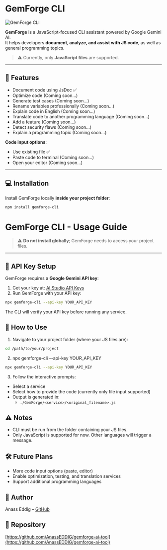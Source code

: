 # GemForge CLI

![GemForge CLI](https://ik.imagekit.io/dk03vfb2z/anass/Portfolio/gemforge/gemforge-cli.png?updatedAt=1760283335288)

**GemForge** is a JavaScript-focused CLI assistant powered by Google Gemini AI.  
It helps developers **document, analyze, and assist with JS code**, as well as general programming topics.

> ⚠️ Currently, only **JavaScript files** are supported.

---

## 🚀 Features

- Document code using JsDoc ✅
- Optimize code (Coming soon…)
- Generate test cases (Coming soon…)
- Rename variables professionally (Coming soon…)
- Explain code in English (Coming soon…)
- Translate code to another programming language (Coming soon…)
- Add a feature (Coming soon…)
- Detect security flaws (Coming soon…)
- Explain a programming topic (Coming soon…)

**Code input options**:

- Use existing file ✅
- Paste code to terminal (Coming soon…)
- Open your editor (Coming soon…)

---

## 💻 Installation

Install GemForge locally **inside your project folder**:

```bash
npm install gemforge-cli
```

# GemForge CLI - Usage Guide

> ⚠️ **Do not install globally**; GemForge needs to access your project files.

---

## 🔑 API Key Setup

GemForge requires a **Google Gemini API key**:

1. Get your key at: [AI Studio API Keys](https://aistudio.google.com/app/apikey)
2. Run GemForge with your API key:

```bash
npx gemforge-cli --api-key YOUR_API_KEY
```

The CLI will verify your API key before running any service.

## 📂 How to Use

1. Navigate to your project folder (where your JS files are):

```bash
cd /path/to/your/project
```

2. npx gemforge-cli --api-key YOUR_API_KEY

```bash
npx gemforge-cli --api-key YOUR_API_KEY
```

3. Follow the interactive prompts:

- Select a service
- Select how to provide the code (currently only file input supported)
- Output is generated in:
  - `./GemForge/<service>/<original_filename>.js`

## ⚠️ Notes

- CLI must be run from the folder containing your JS files.
- Only JavaScript is supported for now. Other languages will trigger a message.

## 🛠 Future Plans

- More code input options (paste, editor)
- Enable optimization, testing, and translation services
- Support additional programming languages

## 👤 Author

Anass Eddig – [GitHub](https://github.com/AnassEDDIG)

## 🔗 Repository

[https://github.com/AnassEDDIG/gemforge-ai-tool](https://github.com/AnassEDDIG/gemforge-ai-tool)
